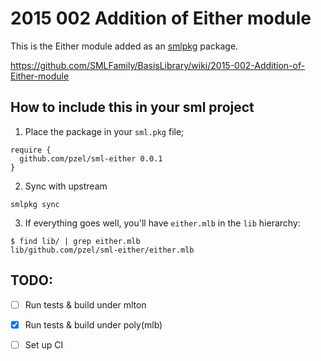 # 2015 002 Addition of Either module

This is the Either module added as an [smlpkg](https://github.com/diku-dk/smlpkg) package.

https://github.com/SMLFamily/BasisLibrary/wiki/2015-002-Addition-of-Either-module


## How to include this in your sml project

1. Place the package in your `sml.pkg` file;

```
require {
  github.com/pzel/sml-either 0.0.1
}
```

2. Sync with upstream

```
smlpkg sync
```

3. If everything goes well, you'll have `either.mlb` in the `lib` hierarchy:

```
$ find lib/ | grep either.mlb
lib/github.com/pzel/sml-either/either.mlb
```


## TODO:

 - [ ] Run tests & build under mlton
 - [x] Run tests & build under poly(mlb)
 - [ ] Set up CI

